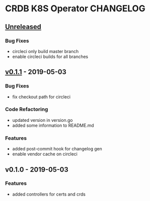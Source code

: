 # CRDB K8S Operator CHANGELOG

<a name="unreleased"></a>
## [Unreleased]
### Bug Fixes
- circleci only build master branch
- enable circleci builds for all branches


<a name="v0.1.1"></a>
## [v0.1.1] - 2019-05-03
### Bug Fixes
- fix checkout path for circleci

### Code Refactoring
- updated version in version.go
- added some information to README.md

### Features
- added post-commit hook for changelog gen
- enable vendor cache on circleci


<a name="v0.1.0"></a>
## v0.1.0 - 2019-05-03
### Features
- added controllers for certs and crds


[Unreleased]: https://github.com/smartmachine/crdb-operator/compare/v0.1.1...HEAD
[v0.1.1]: https://github.com/smartmachine/crdb-operator/compare/v0.1.0...v0.1.1
